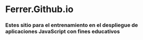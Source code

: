 # Ferrer.Github.io
### Estes sitio para el entrenamiento en el despliegue de aplicaciones JavaScript con fines educativos
